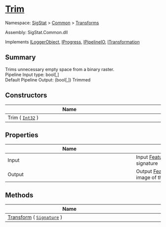 # [Trim](./Trim.md)

Namespace: [SigStat]() > [Common](./../README.md) > [Transforms](./README.md)

Assembly: SigStat.Common.dll

Implements [ILoggerObject](./../ILoggerObject.md), [IProgress](./../Helpers/IProgress.md), [IPipelineIO](./../Pipeline/IPipelineIO.md), [ITransformation](./../ITransformation.md)

## Summary
Trims unnecessary empty space from a binary raster.  <br>Pipeline Input type: bool[,]<br>Default Pipeline Output: (bool[,]) Trimmed

## Constructors

| Name | Summary | 
| --- | --- | 
| Trim ( [`Int32`](https://docs.microsoft.com/en-us/dotnet/api/System.Int32) )<div style="width: 400px">| <div style="width: 400px">| <br>


## Properties

| Name | Summary | 
| --- | --- | 
| Input<div style="width: 400px">| Input [FeatureDescriptor](https://github.com/hargitomi97/sigstat/blob/master/docs/md/SigStat/Common/FeatureDescriptor.md) describing the image of the signature<div style="width: 400px">| <br>
| Output<div style="width: 400px">| Output [FeatureDescriptor](https://github.com/hargitomi97/sigstat/blob/master/docs/md/SigStat/Common/FeatureDescriptor.md) describing the trimed image of the signature<div style="width: 400px">| <br>


## Methods

| Name | Summary | 
| --- | --- | 
| [Transform](./Methods/Trim-100663722.md) ( [`Signature`](./../Signature.md) )<div style="width: 400px">| <div style="width: 400px">| <br>


